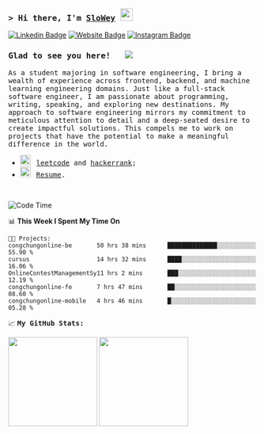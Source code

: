 ### <samp>&gt; Hi there, I'm <a href="https://www.slowey.works/" target="_blank">SloWey</a> <img src="https://media.giphy.com/media/hvRJCLFzcasrR4ia7z/giphy.gif" width="25"> </samp>

[![Linkedin Badge](https://img.shields.io/badge/-LinkedIn-0e76a8?style=flat-square&logo=Linkedin&logoColor=white)](https://linkedin.com/in/sloweyne)
[![Website Badge](https://img.shields.io/badge/Website-3b5998?style=flat-square&logo=google-chrome&logoColor=white)](https://slowey.works)
[![Instagram Badge](https://img.shields.io/badge/-Instagram-e4405f?style=flat-square&logo=Instagram&logoColor=white)](https://instagram.com/slowey.psd/)

### <samp>Glad to see you here! &nbsp; ![](https://komarev.com/ghpvc/?username=sloweyyy&style=flat-square)

<samp> As a student majoring in software engineering, I bring a wealth of experience across frontend, backend, and machine learning engineering domains. Just like a full-stack software engineer, I am passionate about programming, writing, speaking, and exploring new destinations. My approach to software engineering mirrors my commitment to meticulous attention to detail and a deep-seated desire to create impactful solutions. This compels me to work on projects that have the potential to make a meaningful difference in the world.


-   <img src="https://github.com/Gapur/Gapur/blob/main/assets/lightning.gif?raw=true" width="21" />&nbsp;&nbsp; <samp>[leetcode](https://leetcode.com/slowey/) and [hackerrank](https://www.hackerrank.com/profile/slowey);
-   <img src="https://github.com/Gapur/Gapur/blob/main/assets/doc.gif?raw=true" width="21" />&nbsp;&nbsp; <samp>[Resume](https://drive.google.com/uc?export=download&id=14VcPD_mXkNDaLmYK5KaqwgBboKu0CQcC).

</br>

<!--START_SECTION:waka-->
![Code Time](http://img.shields.io/badge/Code%20Time-855%20hrs-blue)

📊 **This Week I Spent My Time On** 

```text
🐱‍💻 Projects: 
congchungonline-be       50 hrs 38 mins      ██████████████░░░░░░░░░░░   55.90 % 
cursus                   14 hrs 32 mins      ████░░░░░░░░░░░░░░░░░░░░░   16.06 % 
OnlineContestManagementSy11 hrs 2 mins       ███░░░░░░░░░░░░░░░░░░░░░░   12.19 % 
congchungonline-fe       7 hrs 47 mins       ██░░░░░░░░░░░░░░░░░░░░░░░   08.60 % 
congchungonline-mobile   4 hrs 46 mins       █░░░░░░░░░░░░░░░░░░░░░░░░   05.28 % 
```


<!--END_SECTION:waka-->

📈 **<samp>My GitHub Stats:**

<p>
  <img height="180em" src="https://github-readme-stats.vercel.app/api?username=sloweyyy&show_icons=true&hide_border=true&&count_private=true&include_all_commits=true&theme=transparent&include_orgs=true" />
  <img height="180em" src="https://github-readme-stats.vercel.app/api/top-langs/?username=sloweyyy&show_icons=true&hide_border=true&layout=compact&langs_count=10&theme=transparent&include_orgs=true&exclude_repo=Facial-expression-recognition-through-Portrait-Images,CS114.O11-22521145,CS114.O11-FinalProject"/>
</p>

<!--START_SECTION:SHOW_OS-->
<!--END_SECTION:SHOW_OS-->
